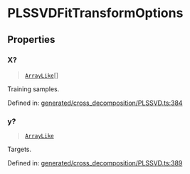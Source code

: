 # PLSSVDFitTransformOptions

## Properties

### X?

> [`ArrayLike`](../types/ArrayLike.md)[]

Training samples.

Defined in:  [generated/cross\_decomposition/PLSSVD.ts:384](https://github.com/transitive-bullshit/scikit-learn-ts/blob/b59c1ff/packages/sklearn/src/generated/cross_decomposition/PLSSVD.ts#L384)

### y?

> [`ArrayLike`](../types/ArrayLike.md)

Targets.

Defined in:  [generated/cross\_decomposition/PLSSVD.ts:389](https://github.com/transitive-bullshit/scikit-learn-ts/blob/b59c1ff/packages/sklearn/src/generated/cross_decomposition/PLSSVD.ts#L389)
